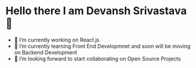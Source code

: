 # Hello there I am Devansh Srivastava👋
- 🔭 I’m currently working on React.js
- 🌱 I’m currently learning Front End Developmnet and soon will be moving on Backend Development
- 👯 I’m looking forward to start collaborating on Open Source Projects
